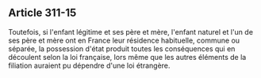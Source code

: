 Article 311-15
----
Toutefois, si l'enfant légitime et ses père et mère, l'enfant naturel et l'un de
ses père et mère ont en France leur résidence habituelle, commune ou séparée, la
possession d'état produit toutes les conséquences qui en découlent selon la loi
française, lors même que les autres éléments de la filiation auraient pu
dépendre d'une loi étrangère.
